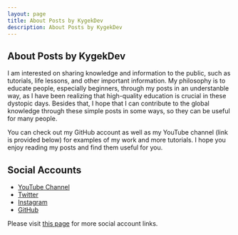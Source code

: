 ```yaml
---
layout: page
title: About Posts by KygekDev
description: About Posts by KygekDev
---
```

## About Posts by KygekDev

I am interested on sharing knowledge and information to the public, such as tutorials, life lessons, and other important information. My philosophy is to educate people, especially beginners, through my posts in an understanble way, as I have been realizing that high-quality education is crucial in these dystopic days. Besides that, I hope that I can contribute to the global knowledge through these simple posts in some ways, so they can be useful for many people.

You can check out my GitHub account as well as my YouTube channel (link is provided below) for examples of my work and more tutorials. I hope you enjoy reading my posts and find them useful for you.

## Social Accounts

- [YouTube Channel](https://youtube.com/@KygekDev)
- [Twitter](https://twitter.com/kygekdev)
- [Instagram](https://instagram.com/kygekdev/)
- [GitHub](https://github.com/KygekDev)

Please visit [this page](https://github.com/KygekDev/KygekDev/blob/master/social-accounts.md) for more social account links.
